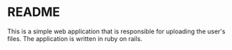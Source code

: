 # README

This is a simple web application that is responsible for uploading the user's files. 
The application is written in ruby on rails. 

